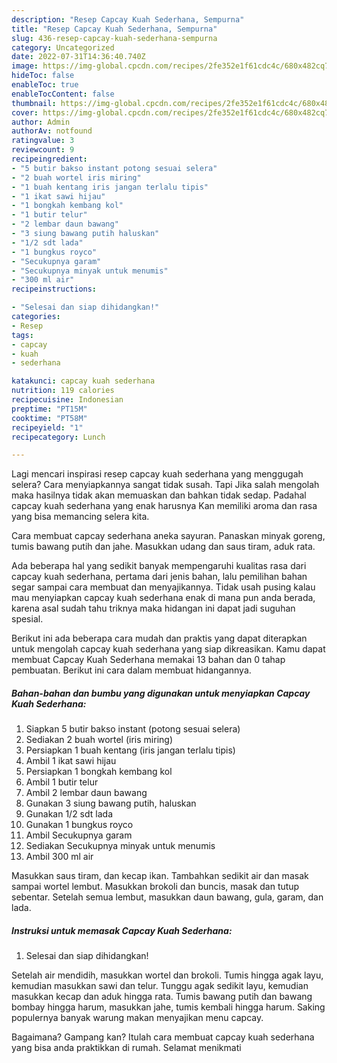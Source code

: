```yaml
---
description: "Resep Capcay Kuah Sederhana, Sempurna"
title: "Resep Capcay Kuah Sederhana, Sempurna"
slug: 436-resep-capcay-kuah-sederhana-sempurna
category: Uncategorized
date: 2022-07-31T14:36:40.740Z
image: https://img-global.cpcdn.com/recipes/2fe352e1f61cdc4c/680x482cq70/capcay-kuah-sederhana-foto-resep-utama.jpg
hideToc: false
enableToc: true
enableTocContent: false
thumbnail: https://img-global.cpcdn.com/recipes/2fe352e1f61cdc4c/680x482cq70/capcay-kuah-sederhana-foto-resep-utama.jpg
cover: https://img-global.cpcdn.com/recipes/2fe352e1f61cdc4c/680x482cq70/capcay-kuah-sederhana-foto-resep-utama.jpg
author: Admin
authorAv: notfound
ratingvalue: 3
reviewcount: 9
recipeingredient:
- "5 butir bakso instant potong sesuai selera"
- "2 buah wortel iris miring"
- "1 buah kentang iris jangan terlalu tipis"
- "1 ikat sawi hijau"
- "1 bongkah kembang kol"
- "1 butir telur"
- "2 lembar daun bawang"
- "3 siung bawang putih haluskan"
- "1/2 sdt lada"
- "1 bungkus royco"
- "Secukupnya garam"
- "Secukupnya minyak untuk menumis"
- "300 ml air"
recipeinstructions:

- "Selesai dan siap dihidangkan!"
categories:
- Resep
tags:
- capcay
- kuah
- sederhana

katakunci: capcay kuah sederhana 
nutrition: 119 calories
recipecuisine: Indonesian
preptime: "PT15M"
cooktime: "PT58M"
recipeyield: "1"
recipecategory: Lunch

---
```



Lagi mencari inspirasi resep capcay kuah sederhana yang menggugah selera? Cara menyiapkannya sangat tidak susah. Tapi Jika salah mengolah maka hasilnya tidak akan memuaskan dan bahkan tidak sedap. Padahal capcay kuah sederhana yang enak harusnya Kan memiliki aroma dan rasa yang bisa memancing selera kita.


Cara membuat capcay sederhana aneka sayuran. Panaskan minyak goreng, tumis bawang putih dan jahe. Masukkan udang dan saus tiram, aduk rata.

Ada beberapa hal yang sedikit banyak mempengaruhi kualitas rasa dari capcay kuah sederhana, pertama dari jenis bahan, lalu pemilihan bahan segar sampai cara membuat dan menyajikannya. Tidak usah pusing kalau mau menyiapkan capcay kuah sederhana enak di mana pun anda berada, karena asal sudah tahu triknya maka hidangan ini dapat jadi suguhan spesial.


Berikut ini ada beberapa cara mudah dan praktis yang dapat diterapkan untuk mengolah capcay kuah sederhana yang siap dikreasikan. Kamu dapat membuat Capcay Kuah Sederhana memakai 13 bahan dan 0 tahap pembuatan. Berikut ini cara dalam membuat hidangannya.

<!--inarticleads1-->

##### Bahan-bahan dan bumbu yang digunakan untuk menyiapkan Capcay Kuah Sederhana:

1. Siapkan 5 butir bakso instant (potong sesuai selera)
1. Sediakan 2 buah wortel (iris miring)
1. Persiapkan 1 buah kentang (iris jangan terlalu tipis)
1. Ambil 1 ikat sawi hijau
1. Persiapkan 1 bongkah kembang kol
1. Ambil 1 butir telur
1. Ambil 2 lembar daun bawang
1. Gunakan 3 siung bawang putih, haluskan
1. Gunakan 1/2 sdt lada
1. Gunakan 1 bungkus royco
1. Ambil Secukupnya garam
1. Sediakan Secukupnya minyak untuk menumis
1. Ambil 300 ml air


Masukkan saus tiram, dan kecap ikan. Tambahkan sedikit air dan masak sampai wortel lembut. Masukkan brokoli dan buncis, masak dan tutup sebentar. Setelah semua lembut, masukkan daun bawang, gula, garam, dan lada. 

<!--inarticleads2-->

##### Instruksi untuk memasak Capcay Kuah Sederhana:


1. Selesai dan siap dihidangkan!

Setelah air mendidih, masukkan wortel dan brokoli. Tumis hingga agak layu, kemudian masukkan sawi dan telur. Tunggu agak sedikit layu, kemudian masukkan kecap dan aduk hingga rata. Tumis bawang putih dan bawang bombay hingga harum, masukkan jahe, tumis kembali hingga harum. Saking populernya banyak warung makan menyajikan menu capcay. 

Bagaimana? Gampang kan? Itulah cara membuat capcay kuah sederhana yang bisa anda praktikkan di rumah. Selamat menikmati
